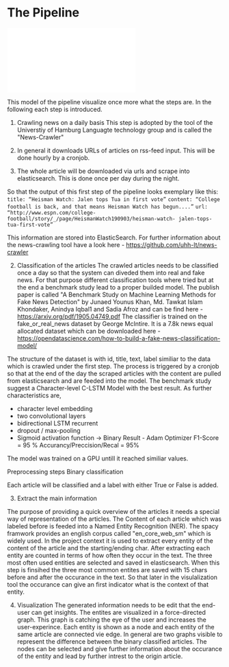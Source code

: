 # The Pipeline

![Image description](./PipLine.md)

This model of the pipeline visualize once more what the steps are. In the following each step is introduced.

1. Crawling news on a daily basis
This step is adopted by the tool of the Universtiy of Hamburg Languagte technology group and is called the "News-Crawler"

1. In general it downloads URLs of articles on rss-feed input. This will be done hourly by a cronjob.

2. The whole article will be downloaded via urls and scrape into elasticsearch. This is done once per day during the night.

So that the output of this first step of the pipeline looks exemplary like this:
    `title: “Heisman Watch: Jalen tops Tua in first vote”`
    `content: “College football is back, and that means Heisman Watch has begun....”`
    `url: “http://www.espn.com/college-football/story/_/page/HeismanWatch190903/heisman-watch- jalen-tops-tua-first-vote”`

This information are stored into ElasticSearch. For further information about the news-crawling tool have a look here - <https://github.com/uhh-lt/news-crawler>

2. Classification of the articles
The crawled articles needs to be classified once a day so that the system can diveded them into real and fake news.
For that purpose different classification tools where tried but at the end a benchmark study lead to a proper builded model. The publish paper is called "A Benchmark Study on Machine Learning Methods for Fake News Detection" by Junaed Younus Khan, Md. Tawkat Islam Khondaker, Anindya Iqbal1 and Sadia Afroz and can be find here - <https://arxiv.org/pdf/1905.04749.pdf>
The classifier is trained on the fake_or_real_news dataset by George McIntire. It is a 7.8k news equal allocated dataset which can be downloaded here - <https://opendatascience.com/how-to-build-a-fake-news-classification-model/>

The structure of the dataset is with id, title, text, label similiar to the data which is crawled under the first step. The process is triggered by a cronjob so that at the end of the day the scraped articles with the content are pulled from elasticsearch and are feeded into the model.
The benchmark study suggest a Character-level C-LSTM Model with the best result. As further characteristics are,

- character level embedding
- two convolutional layers
- bidirectional LSTM recurrent
- dropout / max-pooling
- Sigmoid activation function -> Binary Result - Adam Optimizer
F1-Score = 95 % Accurancy/Preccision/Recal = 95%

The model was trained on a GPU untill it reached similiar values.

Preprocessing steps
Binary classification 



Each article will be classified and a label with either True or False is added.

3. Extract the main information

The purpose of providing a quick overview of the articles it needs a special way of representation of the articles. The Content of each article which was labeled before is feeded into a Named Entity Recognition (NER). The spacy framwork provides an english corpus called "en_core_web_sm" which is widely used. In the project context it is used to extract every entity of the content of the article and the starting/ending char.
After extracting each entity are counted in terms of how often they occur in the text. The three most often used entities are selected and saved in elasticsearch.
When this step is finsihed the three most common entites are saved with 15 chars before and after the occurance in the text. So that later in the visulalization tool the occurance can give an first indicator what is the context of that entity.

4. Visualization
The generated information needs to be edit that the end-user can get insights. The entites are visualized in a force-directed graph. This graph is catching the eye of the user and increases the user-experince. Each entity is shown as a node and each entity of the same article are connected vie edge.
In general are two graphs visible to represent the difference between the binary classified articles. The nodes can be selected and give further information about the occurance of the entity and lead by further intrest to the origin article.
